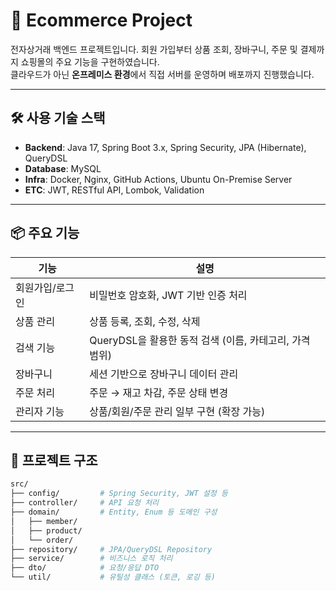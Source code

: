 # 🛒 Ecommerce Project

전자상거래 백엔드 프로젝트입니다. 회원 가입부터 상품 조회, 장바구니, 주문 및 결제까지 쇼핑몰의 주요 기능을 구현하였습니다.  
클라우드가 아닌 **온프레미스 환경**에서 직접 서버를 운영하며 배포까지 진행했습니다.

---

## 🛠️ 사용 기술 스택

- **Backend**: Java 17, Spring Boot 3.x, Spring Security, JPA (Hibernate), QueryDSL
- **Database**: MySQL
- **Infra**: Docker, Nginx, GitHub Actions, Ubuntu On-Premise Server
- **ETC**: JWT, RESTful API, Lombok, Validation

---

## 📦 주요 기능

| 기능 | 설명 |
|------|------|
| 회원가입/로그인 | 비밀번호 암호화, JWT 기반 인증 처리 |
| 상품 관리 | 상품 등록, 조회, 수정, 삭제 |
| 검색 기능 | QueryDSL을 활용한 동적 검색 (이름, 카테고리, 가격 범위) |
| 장바구니 | 세션 기반으로 장바구니 데이터 관리 |
| 주문 처리 | 주문 → 재고 차감, 주문 상태 변경 |
| 관리자 기능 | 상품/회원/주문 관리 일부 구현 (확장 가능) |

---

## 🧱 프로젝트 구조

```bash
src/
├── config/         # Spring Security, JWT 설정 등
├── controller/     # API 요청 처리
├── domain/         # Entity, Enum 등 도메인 구성
│   ├── member/
│   ├── product/
│   └── order/
├── repository/     # JPA/QueryDSL Repository
├── service/        # 비즈니스 로직 처리
├── dto/            # 요청/응답 DTO
└── util/           # 유틸성 클래스 (토큰, 로깅 등)
